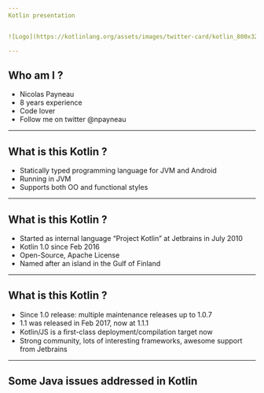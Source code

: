 ```yaml
---
Kotlin presentation


![Logo](https://kotlinlang.org/assets/images/twitter-card/kotlin_800x320.png)

---
```


## Who am I ?

* Nicolas Payneau
* 8 years experience
* Code lover
* Follow me on twitter @npayneau

---

## What is this Kotlin ?

* Statically typed programming language for JVM and Android 
* Running in JVM
* Supports both OO and functional styles

---

## What is this Kotlin ?

* Started as internal language “Project Kotlin” at Jetbrains in July 2010
* Kotlin 1.0 since Feb 2016
* Open-Source, Apache License
* Named after an island in the Gulf of Finland 

---

## What is this Kotlin ?

* Since 1.0 release: multiple maintenance releases up to 1.0.7
* 1.1 was released in Feb 2017, now at 1.1.1
* Kotlin/JS is a ﬁrst-class deployment/compilation target now
* Strong community, lots of interesting frameworks, awesome support from Jetbrains 

---
## Some Java issues addressed in Kotlin

